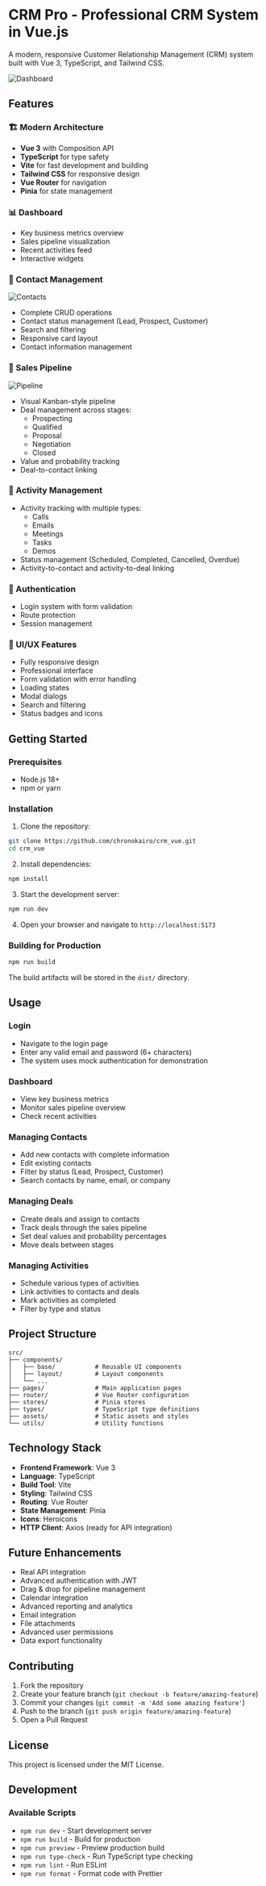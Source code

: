 # CRM Pro - Professional CRM System in Vue.js

A modern, responsive Customer Relationship Management (CRM) system built with Vue 3, TypeScript, and Tailwind CSS.

![Dashboard](https://github.com/user-attachments/assets/1a5ce2f6-2e5b-4fa4-a851-fedef3347023)

## Features

### 🏗️ Modern Architecture
- **Vue 3** with Composition API
- **TypeScript** for type safety
- **Vite** for fast development and building
- **Tailwind CSS** for responsive design
- **Vue Router** for navigation
- **Pinia** for state management

### 📊 Dashboard
- Key business metrics overview
- Sales pipeline visualization
- Recent activities feed
- Interactive widgets

### 👥 Contact Management
![Contacts](https://github.com/user-attachments/assets/9389a866-844c-4609-99bc-e7407327e5fb)

- Complete CRUD operations
- Contact status management (Lead, Prospect, Customer)
- Search and filtering
- Responsive card layout
- Contact information management

### 💼 Sales Pipeline
![Pipeline](https://github.com/user-attachments/assets/70ebb326-ee8f-46da-bd0c-183589ef99db)

- Visual Kanban-style pipeline
- Deal management across stages:
  - Prospecting
  - Qualified
  - Proposal
  - Negotiation
  - Closed
- Value and probability tracking
- Deal-to-contact linking

### 📅 Activity Management
- Activity tracking with multiple types:
  - Calls
  - Emails
  - Meetings
  - Tasks
  - Demos
- Status management (Scheduled, Completed, Cancelled, Overdue)
- Activity-to-contact and activity-to-deal linking

### 🔐 Authentication
- Login system with form validation
- Route protection
- Session management

### 🎨 UI/UX Features
- Fully responsive design
- Professional interface
- Form validation with error handling
- Loading states
- Modal dialogs
- Search and filtering
- Status badges and icons

## Getting Started

### Prerequisites
- Node.js 18+ 
- npm or yarn

### Installation

1. Clone the repository:
```bash
git clone https://github.com/chronokairo/crm_vue.git
cd crm_vue
```

2. Install dependencies:
```bash
npm install
```

3. Start the development server:
```bash
npm run dev
```

4. Open your browser and navigate to `http://localhost:5173`

### Building for Production

```bash
npm run build
```

The build artifacts will be stored in the `dist/` directory.

## Usage

### Login
- Navigate to the login page
- Enter any valid email and password (6+ characters)
- The system uses mock authentication for demonstration

### Dashboard
- View key business metrics
- Monitor sales pipeline overview
- Check recent activities

### Managing Contacts
- Add new contacts with complete information
- Edit existing contacts
- Filter by status (Lead, Prospect, Customer)
- Search contacts by name, email, or company

### Managing Deals
- Create deals and assign to contacts
- Track deals through the sales pipeline
- Set deal values and probability percentages
- Move deals between stages

### Managing Activities
- Schedule various types of activities
- Link activities to contacts and deals
- Mark activities as completed
- Filter by type and status

## Project Structure

```
src/
├── components/
│   ├── base/           # Reusable UI components
│   ├── layout/         # Layout components
│   └── ...
├── pages/              # Main application pages
├── router/             # Vue Router configuration
├── stores/             # Pinia stores
├── types/              # TypeScript type definitions
├── assets/             # Static assets and styles
└── utils/              # Utility functions
```

## Technology Stack

- **Frontend Framework**: Vue 3
- **Language**: TypeScript
- **Build Tool**: Vite
- **Styling**: Tailwind CSS
- **Routing**: Vue Router
- **State Management**: Pinia
- **Icons**: Heroicons
- **HTTP Client**: Axios (ready for API integration)

## Future Enhancements

- Real API integration
- Advanced authentication with JWT
- Drag & drop for pipeline management
- Calendar integration
- Advanced reporting and analytics
- Email integration
- File attachments
- Advanced user permissions
- Data export functionality

## Contributing

1. Fork the repository
2. Create your feature branch (`git checkout -b feature/amazing-feature`)
3. Commit your changes (`git commit -m 'Add some amazing feature'`)
4. Push to the branch (`git push origin feature/amazing-feature`)
5. Open a Pull Request

## License

This project is licensed under the MIT License.

## Development

### Available Scripts

- `npm run dev` - Start development server
- `npm run build` - Build for production
- `npm run preview` - Preview production build
- `npm run type-check` - Run TypeScript type checking
- `npm run lint` - Run ESLint
- `npm run format` - Format code with Prettier
